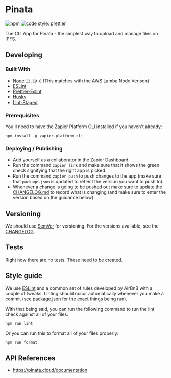 # Pinata

[![npm](https://img.shields.io/npm/v/npm.svg?style=flat-square)](https://www.npmjs.com/package/npm)
[![code style: prettier](https://img.shields.io/badge/code_style-prettier-ff69b4.svg?style=flat-square)](https://github.com/prettier/prettier)

The CLI App for Pinata - the simplest way to upload and manage files on IPFS.

## Developing

### Built With

- [Node](https://nodejs.org/en/) `12.19.0` (This matches with the AWS Lamba Node Verison)
- [ESLint](https://eslint.org/)
- [Prettier-Eslint](https://github.com/prettier/prettier-eslint)
- [Husky](https://github.com/typicode/husky)
- [Lint-Staged](https://github.com/okonet/lint-staged)

### Prerequisites

You'll need to have the Zapier Platform CLI installed if you haven't already:

```shell
npm install -g zapier-platform-cli
```

### Deploying / Publishing

- Add yourself as a collaborator in the Zapier Dashboard
- Run the command `zapier link` and make sure that it shows the green check signifying that the right app is picked
- Run the command `zapier push` to push changes to the app (make sure that `package.json` is updated to reflect
  the version you want to push to).
- Whenever a change is going to be pushed out make sure to update the [CHANGELOG.md](CHANGELOG.md) to record what is
  changing (and make sure to enter the version based on the guidance below).

## Versioning

We should use [SemVer](http://semver.org/) for versioning. For the versions available, see the
[CHANGELOG](CHANGELOG.md).

## Tests

Right now there are no tests. These need to be created.

## Style guide

We use [ESLint](https://eslint.org/) and a common set of rules developed by AirBnB with a couple of tweaks. Linting
should occur automatically whenever you make a commit (see [package.json](package.json) for the exact things being run).

With that being said, you can run the following command to run the lint check against all of your files:

```shell
npm run lint
```

Or you can run this to format all of your files properly:

```shell
npm run format
```

## API References

- https://pinata.cloud/documentation

